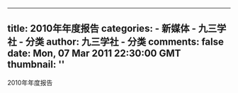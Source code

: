 
---
title: 2010年年度报告
categories: 
    - 新媒体
    - 九三学社 - 分类
author: 九三学社 - 分类
comments: false
date: Mon, 07 Mar 2011 22:30:00 GMT
thumbnail: ''
---

<div>   
2010年年度报告  
</div>
            